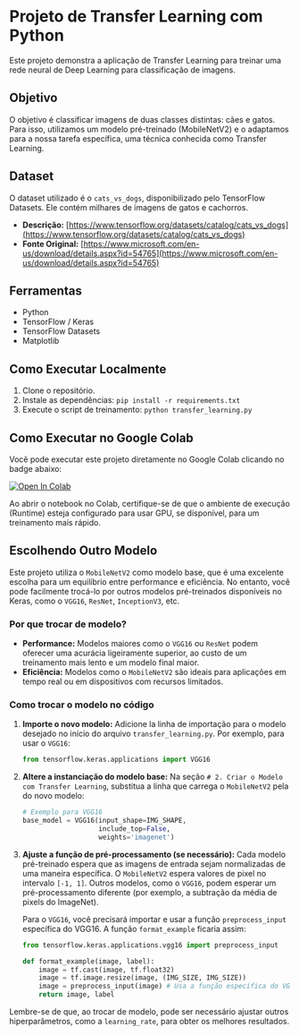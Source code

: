 # Projeto de Transfer Learning com Python

Este projeto demonstra a aplicação de Transfer Learning para treinar uma rede neural de Deep Learning para classificação de imagens.

## Objetivo

O objetivo é classificar imagens de duas classes distintas: cães e gatos. Para isso, utilizamos um modelo pré-treinado (MobileNetV2) e o adaptamos para a nossa tarefa específica, uma técnica conhecida como Transfer Learning.

## Dataset

O dataset utilizado é o `cats_vs_dogs`, disponibilizado pelo TensorFlow Datasets. Ele contém milhares de imagens de gatos e cachorros.

- **Descrição:** [https://www.tensorflow.org/datasets/catalog/cats_vs_dogs](https://www.tensorflow.org/datasets/catalog/cats_vs_dogs)
- **Fonte Original:** [https://www.microsoft.com/en-us/download/details.aspx?id=54765](https://www.microsoft.com/en-us/download/details.aspx?id=54765)

## Ferramentas

- Python
- TensorFlow / Keras
- TensorFlow Datasets
- Matplotlib

## Como Executar Localmente

1. Clone o repositório.
2. Instale as dependências: `pip install -r requirements.txt`
3. Execute o script de treinamento: `python transfer_learning.py`

## Como Executar no Google Colab

Você pode executar este projeto diretamente no Google Colab clicando no badge abaixo:

[![Open In Colab](https://colab.research.google.com/assets/colab-badge.svg)](https://colab.research.google.com/github/HenriqueFreire/DIO/blob/main/Bootcamps/BairesDev%20-%20Machine%20Learning%20Training/Treinamento%20de%20Redes%20Neurais%20com%20Transfer%20Learning/transfer_learning_colab.ipynb)

Ao abrir o notebook no Colab, certifique-se de que o ambiente de execução (Runtime) esteja configurado para usar GPU, se disponível, para um treinamento mais rápido.

## Escolhendo Outro Modelo

Este projeto utiliza o `MobileNetV2` como modelo base, que é uma excelente escolha para um equilíbrio entre performance e eficiência. No entanto, você pode facilmente trocá-lo por outros modelos pré-treinados disponíveis no Keras, como o `VGG16`, `ResNet`, `InceptionV3`, etc.

### Por que trocar de modelo?

*   **Performance:** Modelos maiores como o `VGG16` ou `ResNet` podem oferecer uma acurácia ligeiramente superior, ao custo de um treinamento mais lento e um modelo final maior.
*   **Eficiência:** Modelos como o `MobileNetV2` são ideais para aplicações em tempo real ou em dispositivos com recursos limitados.

### Como trocar o modelo no código

1.  **Importe o novo modelo:**
    Adicione la linha de importação para o modelo desejado no início do arquivo `transfer_learning.py`. Por exemplo, para usar o `VGG16`:

    ```python
    from tensorflow.keras.applications import VGG16
    ```

2.  **Altere a instanciação do modelo base:**
    Na seção `# 2. Criar o Modelo com Transfer Learning`, substitua a linha que carrega o `MobileNetV2` pela do novo modelo:

    ```python
    # Exemplo para VGG16
    base_model = VGG16(input_shape=IMG_SHAPE,
                       include_top=False,
                       weights='imagenet')
    ```

3.  **Ajuste a função de pré-processamento (se necessário):**
    Cada modelo pré-treinado espera que as imagens de entrada sejam normalizadas de uma maneira específica. O `MobileNetV2` espera valores de pixel no intervalo `[-1, 1]`. Outros modelos, como o `VGG16`, podem esperar um pré-processamento diferente (por exemplo, a subtração da média de pixels do ImageNet).

    Para o `VGG16`, você precisará importar e usar a função `preprocess_input` específica do VGG16. A função `format_example` ficaria assim:

    ```python
    from tensorflow.keras.applications.vgg16 import preprocess_input

    def format_example(image, label):
        image = tf.cast(image, tf.float32)
        image = tf.image.resize(image, (IMG_SIZE, IMG_SIZE))
        image = preprocess_input(image) # Usa a função específica do VGG16
        return image, label
    ```

Lembre-se de que, ao trocar de modelo, pode ser necessário ajustar outros hiperparâmetros, como a `learning_rate`, para obter os melhores resultados.